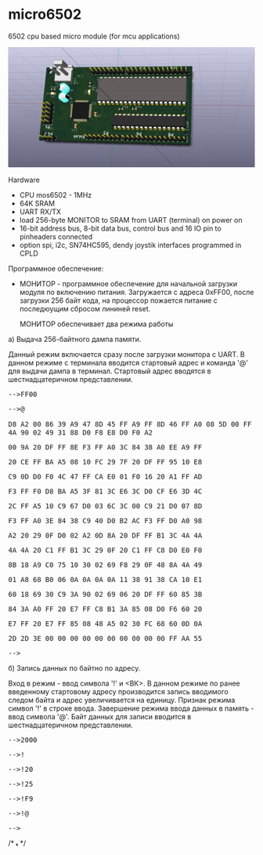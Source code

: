 # micro6502

6502 cpu based micro module (for mcu applications)

![3D view](https://github.com/digitalinvitro/micro6502/raw/master/micro65-3D.jpg)

Hardware

- CPU mos6502 - 1MHz
- 64K SRAM
- UART RX/TX
- load 256-byte MONITOR to SRAM from UART (terminal) on power on
- 16-bit address bus, 8-bit data bus, control bus and 16 IO pin to pinheaders connected
- option spi, i2c, SN74HC595, dendy joystik interfaces programmed in CPLD

Программное обеспечение:

* МОНИТОР - программное обеспечение для начальной загрузки модуля по включению питания. Загружается с адреса 0xFF00, после загрузки 256 байт кода, на процессор пожается питание с последюущим сбросом лининей reset. 
  
  МОНИТОР обеспечивает два режима работы 
<p>а) Выдача 256-байтного дампа памяти. </p>
<p>Данный режим включается сразу после загрузки монитора с UART. В данном режиме с терминала вводится стартовый адрес и команда '@' для выдачи дампа в терминал. Стартовый адрес вводятся в шестнадцатеричном представлении.</p>
<tt>
<p>-->FF00</p>
<p>-->@</p>
<span>D8 A2 00 86 39 A9 47 8D 45 FF A9 FF 8D 46 FF A0</span>
<span>08 5D 00 FF 4A 90 02 49 31 88 D0 F8 E8 D0 F0 A2</span>
<p>00 9A 20 DF FF 8E F3 FF A0 3C 84 38 A0 EE A9 FF</p>
<p>20 CE FF BA A5 08 10 FC 29 7F 20 DF FF 95 10 E8</p>
<p>C9 0D D0 F0 4C 47 FF CA E0 01 F0 16 20 A1 FF AD</p>
<p>F3 FF F0 D8 BA A5 3F 81 3C E6 3C D0 CF E6 3D 4C</p>
<p>2C FF A5 10 C9 67 D0 03 6C 3C 00 C9 21 D0 07 8D</p>
<p>F3 FF A0 3E 84 38 C9 40 D0 B2 AC F3 FF D0 A0 98</p>
<p>A2 20 29 0F D0 02 A2 0D 8A 20 DF FF B1 3C 4A 4A</p>
<p>4A 4A 20 C1 FF B1 3C 29 0F 20 C1 FF C8 D0 E0 F0</p>
<p>8B 18 A9 C0 75 10 30 02 69 F8 29 0F 48 8A 4A 49</p>
<p>01 A8 68 B0 06 0A 0A 0A 0A 11 38 91 38 CA 10 E1</p>
<p>60 18 69 30 C9 3A 90 02 69 06 20 DF FF 60 85 3B</p>
<p>84 3A A0 FF 20 E7 FF C8 B1 3A 85 08 D0 F6 60 20</p>
<p>E7 FF 20 E7 FF 85 08 48 A5 02 30 FC 68 60 0D 0A</p>
<p>2D 2D 3E 00 00 00 00 00 00 00 00 00 00 FF AA 55</p>
<p>--></p>
</tt>
<p>б) Запись данных по байтно по адресу.</p>
       <p>Вход в режим - ввод символа '!' и <ВК>. В данном режиме по ранее введенному стартовому адресу производится запись вводимого следом байта и адрес увеличивается на единицу. Признак режима символ '!' в строке ввода. Завершение режима ввода данных в память - ввод символа '@'. Байт данных для записи вводится в шестнадцатеричном представлении.</p>
<tt>
<p>-->2000</p>
<p>-->!</p>
<p>-->!20</p>
<p>-->!25</p>
<p>-->!F9</p>
<p>-->!@</p>
<p>--></p>
</tt>

/* <img src="https://github.com/digitalinvitro/micro6502/raw/master/micro65-3D.jpg" width="4" height="5"/> */

